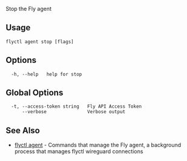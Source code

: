 Stop the Fly agent


## Usage
~~~
flyctl agent stop [flags]
~~~

## Options

~~~
  -h, --help   help for stop
~~~

## Global Options

~~~
  -t, --access-token string   Fly API Access Token
      --verbose               Verbose output
~~~

## See Also

* [flyctl agent](/docs/flyctl/agent/)	 - Commands that manage the Fly agent, a background process that manages flyctl wireguard connections

